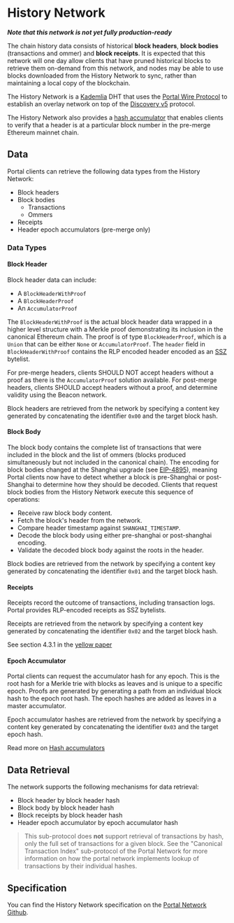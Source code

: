 # History Network

***Note that this network is not yet fully production-ready***

The chain history data consists of historical **block headers**, **block bodies** (transactions and ommer) and **block receipts**.
It is expected that this network will one day allow clients that have pruned historical blocks to retrieve them on-demand from this network, and nodes may be able to use blocks downloaded from the History Network to sync, rather than maintaining a local copy of the blockchain. 

The History Network is a [Kademlia](../kademlia.mdx) DHT that uses the [Portal Wire Protocol](../portal_wire.mdx) to establish an overlay network on top of the [Discovery v5](../discovery.mdx) protocol.

The History Network also provides a [hash accumulator](../../hash-accumulators.mdx) that enables clients to verify that a header is at a particular block number in the pre-merge Ethereum mainnet chain.

## Data

Portal clients can retrieve the following data types from the History Network:

* Block headers
* Block bodies
    * Transactions
    * Ommers
* Receipts
* Header epoch accumulators (pre-merge only)

### Data Types

#### Block Header

Block header data can include: 
- A `BlockHeaderWithProof`
- A `BlockHeaderProof`
- An `AccumulatorProof`

The `BlockHeaderWithProof` is the actual block header data wrapped in a higher level structure with a Merkle proof demonstrating its inclusion in the canonical Ethereum chain. The proof is of type `BlockHeaderProof`, which is a `Union` that can be either `None` or `AccumulatorProof`. The `header` field in `BlockHeaderWithProof` contains the RLP encoded header encoded as an [SSZ](../ssz.mdx) bytelist.

For pre-merge headers, clients SHOULD NOT accept headers without a proof as there is the `AccumulatorProof` solution available.
For post-merge headers, clients SHOULD accept headers without a proof, and determine validity using the Beacon network.

Block headers are retrieved from the network by specifying a content key generated by concatenating the identifier `0x00` and the target block hash.

#### Block Body

The block body contains the complete list of transactions that were included in the block and the list of ommers (blocks produced simultaneously but not included in the canonical chain). The encoding for block bodies changed at the Shanghai upgrade (see [EIP-4895](https://eips.ethereum.org/EIPS/eip-4895)), meaning Portal clients now have to detect whether a block is pre-Shanghai or post-Shanghai to determine how they should be decoded. Clients that request block bodies from the History Network execute this sequence of operations:

- Receive raw block body content.
- Fetch the block's header from the network.
- Compare header timestamp against `SHANGHAI_TIMESTAMP`.
- Decode the block body using either pre-shanghai or post-shanghai encoding.
- Validate the decoded block body against the roots in the header.

Block bodies are retrieved from the network by specifying a content key generated by concatenating the identifier `0x01` and the target block hash.

#### Receipts

Receipts record the outcome of transactions, including transaction logs. 
Portal provides RLP-encoded receipts as SSZ bytelists.

Receipts are retrieved from the network by specifying a content key generated by concatenating the identifier `0x02` and the target block hash.


See section 4.3.1 in the [yellow paper](https://ethereum.github.io/yellowpaper/paper.pdf)


#### Epoch Accumulator

Portal clients can request the accumulator hash for any epoch. This is the root hash for a Merkle trie with blocks as leaves and is unique to a specific epoch. Proofs are generated by generating a path from an individual block hash to the epoch root hash. The epoch hashes are added as leaves in a master accumulator.

Epoch accumulator hashes are retrieved from the network by specifying a content key generated by concatenating the identifier `0x03` and the target epoch hash.

Read more on [Hash accumulators](../../hash-accumulators.mdx)

## Data Retrieval

The network supports the following mechanisms for data retrieval:

* Block header by block header hash
* Block body by block header hash
* Block receipts by block header hash
* Header epoch accumulator by epoch accumulator hash

> This sub-protocol does **not** support retrieval of transactions by hash, only the full set of transactions for a given block. See the "Canonical Transaction Index" sub-protocol of the Portal Network for more information on how the portal network implements lookup of transactions by their individual hashes.


## Specification

You can find the History Network specification on the [Portal Network Github](https://github.com/ethereum/portal-network-specs/blob/master/history/history-network.md).
